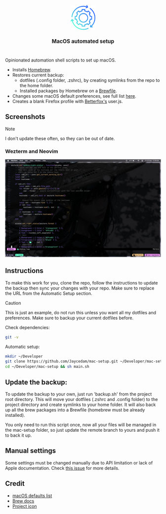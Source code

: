 <div align="center">
    <img src="images/logo.png" height="80" width="auto">
    <h1 style="font-size: larger">MacOS automated setup</h1>
    <br>
</div>

Opinionated automation shell scripts to set up macOS.

- Installs [Homebrew](https://brew.sh).
- Restores current backup:
  - dotfiles (.config folder, .zshrc), by creating symlinks from the repo to the home folder.
  - Installed packages by Homebrew on a [Brewfile](Brewfile).
- Changes some macOS default preferences, see full list [here](modules/preferences.sh).
- Creates a blank Firefox profile with [Betterfox's](https://github.com/yokoffing/BetterFox) user.js.

## Screenshots
> [!NOTE]  
> I don't update these often, so they can be out of date.

### Wezterm and Neovim
![Wezterm and Neovim](images/wezterm.webp)

## Instructions

To make this work for you, clone the repo, follow the instructions to update the backup then sync your changes with your repo.
Make sure to replace the URL from the Automatic Setup section.

> [!CAUTION]
> This is just an example, do not run this unless you want all my dotfiles and preferences. Make sure to backup your current dotfiles before.

Check dependencies:
```sh
git -v
```

Automatic setup:
```sh
mkdir ~/Developer
git clone https://github.com/Jaycedam/mac-setup.git ~/Developer/mac-setup
cd ~/Developer/mac-setup && sh main.sh
```

## Update the backup:
To update the backup to your own, just run 'backup.sh' from the project root directory. This will move your dotfiles (.zshrc and .config folder) to the project directory and create symlinks to your home folder. It will also back up all the brew packages into a Brewfile (homebrew must be already installed).

You only need to run this script once, now all your files will be managed in the mac-setup folder, so just update the remote branch to yours and push it to back it up.

## Manual settings

Some settings must be changed manually due to API limitation or lack of Apple documentation. Check [this issue](https://github.com/Jaycedam/mac-setup/issues/13) for more details.
## Credit

- [macOS defaults list](https://macos-defaults.com/)
- [Brew docs](https://docs.brew.sh/Manpage)
- [Project icon](https://www.flaticon.com/free-icon/continuous_8916345)
